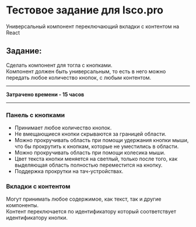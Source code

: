# Тестовое задание для Isco.pro

Универсальный компонент переключающий вкладки с контентом на React

## Задание:
Сделать компонент для тогла с кнопками.  
Компонент должен быть универсальным, то есть в него можно передать любое количество кнопок, с любым контентом.

---

**Затрачено времени - 15 часов**

---


### Панель с кнопками
- Принимает любое количество кнопок.
- Не вмещающиеся кнопки скрываются за границей области.
- Можно прокручивать область при помощи удержания кнопки мыши, что бы прокрутить к кнопкам, которые не уместились в области.
- Можно прокручивать область при помощи колесика мыши.
- Цвет текста кнопки меняется на светлый, только после того, как выделяющая область полностью переместится на кнопку.
- Поддержка прокрутки на тач-устройствах.

### Вкладки с контентом
Могут принимать любое содержимое, как текст, так и другие компоненты.  
Контент переключается по идентификатору который соответствует идентификатору кнопки.
